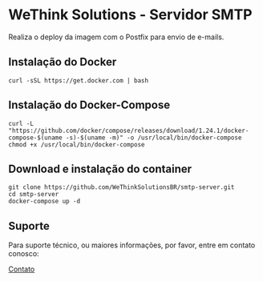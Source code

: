 # WeThink Solutions - Servidor SMTP

Realiza o deploy da imagem com o Postfix para envio de e-mails.

## Instalação do Docker

	curl -sSL https://get.docker.com | bash

## Instalação do Docker-Compose

	curl -L "https://github.com/docker/compose/releases/download/1.24.1/docker-compose-$(uname -s)-$(uname -m)" -o /usr/local/bin/docker-compose
	chmod +x /usr/local/bin/docker-compose

## Download e instalação do container

	git clone https://github.com/WeThinkSolutionsBR/smtp-server.git
	cd smtp-server
	docker-compose up -d

## Suporte

Para suporte técnico, ou maiores informações, por favor, entre em contato conosco:

[Contato](https://www.wethinksolutions.com.br/#contact)
